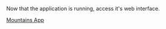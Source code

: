Now that the application is running, access it's web interface.

[Mountains App](https://[[HOST_SUBDOMAIN]]-30300-[[KATACODA_HOST]].environments.katacoda.com`)
